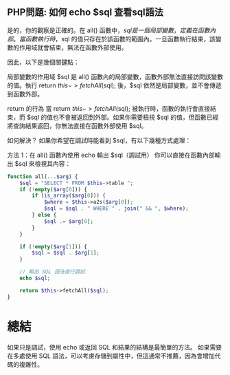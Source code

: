 ## PHP問題: 如何 echo $sql 查看sql語法


是的，你的觀察是正確的。在 all() 函數中，$sql 是一個局部變數，定義在函數內部。當函數執行時，$sql 的值只存在於該函數的範圍內。一旦函數執行結束，該變數的作用域就會結束，無法在函數外部使用。

因此，以下是幾個關鍵點：

局部變數的作用域 
$sql 是 all() 函數內的局部變數，函數外部無法直接訪問該變數的值。執行 return $this->fetchAll($sql); 後，$sql 依然是局部變數，並不會傳遞到函數外部。

return 的行為
當 return $this->fetchAll($sql); 被執行時，函數的執行會直接結束，而 $sql 的值也不會被返回到外部。如果你需要檢視 $sql 的值，但函數已經將查詢結果返回，你無法直接在函數外部使用 $sql。

如何解決？
如果你希望在調試時能看到 $sql，有以下幾種方式處理：

方法 1：在 all() 函數內使用 echo 輸出 $sql（調試用）
你可以直接在函數內部輸出 $sql 來檢視其內容：

```php
function all(...$arg) {
    $sql = "SELECT * FROM $this->table ";
    if (!empty($arg[0])) {
        if (is_array($arg[0])) {
            $where = $this->a2s($arg[0]);
            $sql = $sql . " WHERE " . join(" && ", $where);
        } else {
            $sql .= $arg[0];
        }
    }

    if (!empty($arg[1])) {
        $sql = $sql . $arg[1];
    }

    // 輸出 SQL 語法進行調試
    echo $sql;

    return $this->fetchAll($sql);
}
```
# 總結
如果只是調試，使用 echo 或返回 SQL 和結果的結構是最簡單的方法。
如果需要在多處使用 SQL 語法，可以考慮存儲到屬性中，但這通常不推薦，因為會增加代碼的複雜性。
